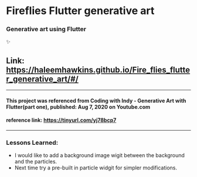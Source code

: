 # Fireflies Flutter generative art

### Generative art using Flutter
:sparkles:
## Link: https://haleemhawkins.github.io/Fire_flies_flutter_generative_art/#/

------------------------------------------------------------------------
 #### This project was referenced from Coding with Indy - Generative Art with Flutter(part one), published: Aug 7, 2020 on Youtube.com
 #### reference link: https://tinyurl.com/yj78bcp7
 -----------------------------------------------------------------------------------------------

 ### Lessons Learned:
 * I would like to add a background image wigit between the background and the particles.
 * Next time try a pre-built in particle widgit for simpler modifications.
